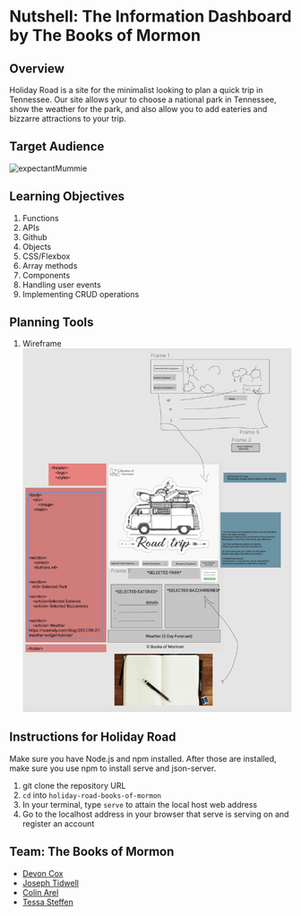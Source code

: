 # Nutshell: The Information Dashboard by The Books of Mormon
## Overview
Holiday Road is a site for the minimalist looking to plan a quick trip in Tennessee. Our site allows your to choose a national park in Tennessee, show the weather for the park, and also allow you to add eateries and bizzarre attractions to your trip. 
## Target Audience

![expectantMummie](./personas/persona-caroline.png)
## Learning Objectives
1. Functions
2. APIs
3. Github
4. Objects
5. CSS/Flexbox
6. Array methods
7. Components
8. Handling user events
9. Implementing CRUD operations

## Planning Tools
1. Wireframe ![Login Wireframe](./wireframe/wireframe9.9.png)

## Instructions for Holiday Road
Make sure you have Node.js and npm installed. After those are installed, make sure you use npm to install serve and json-server.
1. git clone the repository URL
2. ```cd``` into ```holiday-road-books-of-mormon```
3.  In your terminal, type ```serve``` to attain the local host web address
4. Go to the localhost address in your browser that serve is serving on and register an account

## Team: The Books of Mormon
- [Devon Cox](https://github.com/Devco2011)
- [Joseph Tidwell](https://github.com/joetid09)
- [Colin Arel](https://github.com/cArel116)
- [Tessa Steffen](https://github.com/TessaSoftEng)